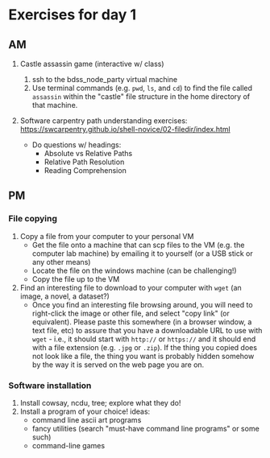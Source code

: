 # Exercises for day 1

## AM
1. Castle assassin game (interactive w/ class)
    1. ssh to the bdss_node_party virtual machine
    2. Use terminal commands (e.g. `pwd`, `ls`, and `cd`) to find the file called `assassin` within the "castle" file structure in the home directory of that machine.

2. Software carpentry path understanding exercises: 
    https://swcarpentry.github.io/shell-novice/02-filedir/index.html
    * Do questions w/ headings: 
        - Absolute vs Relative Paths
        - Relative Path Resolution
        - Reading Comprehension
## PM

### File copying
1. Copy a file from your computer to your personal VM
    * Get the file onto a machine that can scp files to the VM (e.g. the computer lab machine) by emailing it to yourself (or a USB stick or any other means)
    * Locate the file on the windows machine (can be challenging!)
    * Copy the file up to the VM
2. Find an interesting file to download to your computer with `wget` (an image, a novel, a dataset?)
    * Once you find an interesting file browsing around, you will need to right-click the image or other file, and select "copy link" (or equivalent). Please paste this somewhere (in a browser window, a text file, etc) to assure that you have a downloadable URL to use with `wget` - i.e., it should start with `http://` or `https://` and it should end with a file extension (e.g. `.jpg` or `.zip`). If the thing you copied does not look like a file, the thing you want is probably hidden somehow by the way it is served on the web page you are on. 

### Software installation
1. Install cowsay, ncdu, tree; explore what they do! 
2. Install a program of your choice! ideas: 
    * command line ascii art programs
    * fancy utilities (search "must-have command line programs" or some such)
    * command-line games